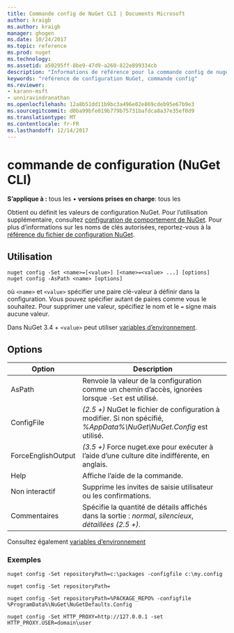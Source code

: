 ```yaml
---
title: Commande config de NuGet CLI | Documents Microsoft
author: kraigb
ms.author: kraigb
manager: ghogen
ms.date: 10/24/2017
ms.topic: reference
ms.prod: nuget
ms.technology: 
ms.assetid: a50295ff-8be9-47d9-a260-822e899334cb
description: "Informations de référence pour la commande config de nuget.exe"
keywords: "référence de configuration NuGet, commande config"
ms.reviewer:
- karann-msft
- unniravindranathan
ms.openlocfilehash: 12a8b51dd11b9bc3a496e02e869cdeb95e67b9e3
ms.sourcegitcommit: d0ba99bfe019b779b75731bafdca8a37e35ef0d9
ms.translationtype: MT
ms.contentlocale: fr-FR
ms.lasthandoff: 12/14/2017
---
```

# <a name="config-command-nuget-cli"></a>commande de configuration (NuGet CLI)

**S’applique à :** tous les &bullet; **versions prises en charge**: tous les

Obtient ou définit les valeurs de configuration NuGet. Pour l’utilisation supplémentaire, consultez [configuration de comportement de NuGet](../consume-packages/configuring-nuget-behavior.md). Pour plus d’informations sur les noms de clés autorisées, reportez-vous à la [référence du fichier de configuration NuGet](../Schema/nuget-config-file.md).

## <a name="usage"></a>Utilisation

```
nuget config -Set <name>=[<value>] [<name>=<value> ...] [options]
nuget config -AsPath <name> [options]
```

où `<name>` et `<value>` spécifier une paire clé-valeur à définir dans la configuration. Vous pouvez spécifier autant de paires comme vous le souhaitez. Pour supprimer une valeur, spécifiez le nom et le `=` signe mais aucune valeur.

Dans NuGet 3.4 + `<value>` peut utiliser [variables d’environnement](cli-ref-environment-variables.md).

## <a name="options"></a>Options

| Option | Description |
| --- | --- |
| AsPath | Renvoie la valeur de la configuration comme un chemin d’accès, ignorées lorsque `-Set` est utilisé. |
| ConfigFile | *(2.5 +)*  NuGet le fichier de configuration à modifier. Si non spécifié, *%AppData%\NuGet\NuGet.Config* est utilisé. |
| ForceEnglishOutput | *(3.5 +)*  Force nuget.exe pour exécuter à l’aide d’une culture dite indifférente, en anglais. |
| Help | Affiche l’aide de la commande. |
| Non interactif | Supprime les invites de saisie utilisateur ou les confirmations. |
| Commentaires | Spécifie la quantité de détails affichés dans la sortie : *normal*, *silencieux*, *détaillées (2.5 +)*. |

Consultez également [variables d’environnement](cli-ref-environment-variables.md)

### <a name="examples"></a>Exemples

```
nuget config -Set repositoryPath=c:\packages -configfile c:\my.config

nuget config -Set repositoryPath=

nuget config -Set repositoryPath=%PACKAGE_REPO% -configfile %ProgramData%\NuGet\NuGetDefaults.Config

nuget config -Set HTTP_PROXY=http://127.0.0.1 -set HTTP_PROXY.USER=domain\user
```
